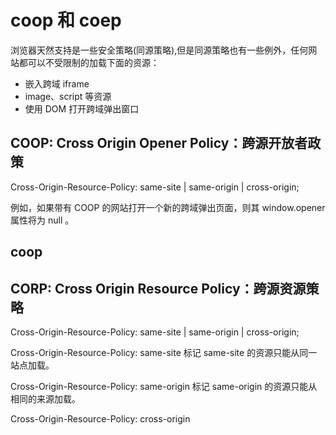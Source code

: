 # coop 和 coep
浏览器天然支持是一些安全策略(同源策略),但是同源策略也有一些例外，任何网站都可以不受限制的加载下面的资源：

* 嵌入跨域 iframe
* image、script 等资源
* 使用 DOM 打开跨域弹出窗口


## COOP: Cross Origin Opener Policy：跨源开放者政策

Cross-Origin-Resource-Policy: same-site | same-origin | cross-origin;

例如，如果带有 COOP 的网站打开一个新的跨域弹出页面，则其 window.opener 属性将为 null 。

## coop



## CORP: Cross Origin Resource Policy：跨源资源策略

Cross-Origin-Resource-Policy: same-site | same-origin | cross-origin;

Cross-Origin-Resource-Policy: same-site
标记 same-site 的资源只能从同一站点加载。

Cross-Origin-Resource-Policy: same-origin
标记 same-origin 的资源只能从相同的来源加载。

Cross-Origin-Resource-Policy: cross-origin